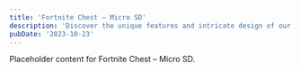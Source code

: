 ```yaml
---
title: 'Fortnite Chest – Micro SD'
description: 'Discover the unique features and intricate design of our Fortnite Chest – Micro SD. Perfect for various applications, this piece adds a touch of creativity and innovation to any setting.'
pubDate: '2023-10-23'
---
```


Placeholder content for Fortnite Chest – Micro SD.